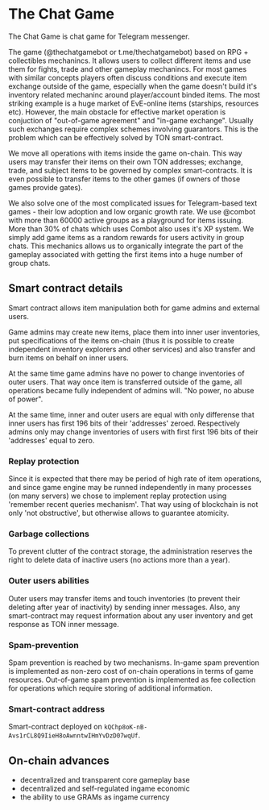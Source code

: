 # The Chat Game
The Chat Game is chat game for Telegram messenger.

The game (@thechatgamebot or t.me/thechatgamebot) based on RPG + collectibles mechanincs. It allows users to collect different items and use them for fights, trade and other gameplay mechanincs. For most games with similar concepts players often discuss conditions and execute item exchange outside of the game, especially when the game doesn't build it's inventory related mechaninc around player/account binded items. The most striking example is a huge market of EvE-online items (starships, resources etc). However, the main obstacle for effective market operation is conjuction of "out-of-game agreement" and "in-game exchange". Usually such exchanges require complex schemes involving guarantors. This is the problem which can be effectively solved by TON smart-contract.

We move all operations with items inside the game on-chain. This way users may transfer their items on their own TON addresses; exchange, trade, and subject items to be governed by complex smart-contracts. It is even possible to transfer items to the other games (if owners of those games provide gates).

We also solve one of the most complicated issues for Telegram-based text games - their low adoption and low organic growth rate. We use @combot with more than 60000 active groups as a playground for items issuing. More than 30% of chats which uses Combot also uses it's XP system. We simply add game items as a random rewards for users activity in group chats. This mechanics allows us to organically integrate the part of the gameplay associated with getting the first items into a huge number of group chats.

## Smart contract details
Smart contract allows item manipulation both for game admins and external users.

Game admins may create new items, place them into inner user inventories, put specifications of the items on-chain (thus it is possible to create independent inventory explorers and other services) and also transfer and burn items on behalf on inner users.

At the same time game admins have no power to change inventories of outer users. That way once item is transferred outside of the game, all operations became fully independent of admins will. "No power, no abuse of power".

At the same time, inner and outer users are equal with only differense that inner users has first 196 bits of their 'addresses' zeroed. Respectively admins only may change inventories of users with first first 196 bits of their 'addresses' equal to zero.

### Replay protection
Since it is expected that there may be period of high rate of item operations, and since game engine may be runned independently in many processes (on many servers) we chose to implement replay protection using 'remember recent queries mechanism'. That way using of blockchain is not only 'not obstructive', but otherwise allows to guarantee atomicity.

### Garbage collections
To prevent clutter of the contract storage, the administration reserves the right to delete data of inactive users (no actions more than a year).

### Outer users abilities
Outer users may transfer items and touch inventories (to prevent their deleting after year of inactivity) by sending inner messages. Also, any smart-contract may request information about any user inventory and get response as TON inner message.

### Spam-prevention
Spam prevention is reached by two mechanisms. In-game spam prevention is implemented as non-zero cost of on-chain operations in terms of game resources. Out-of-game spam prevention is implemented as fee collection for operations which require storing of additional information.

### Smart-contract address
Smart-contract deployed on `kQChp8oK-nB-Avs1rCL8Q9IieH8oAwnntwIHmYvDzD07wqUf`.


## <a name="onchain"></a>On-chain advances

+ decentralized and transparent core gameplay base
+ decentralized and self-regulated ingame economic
+ the ability to use GRAMs as ingame currency
